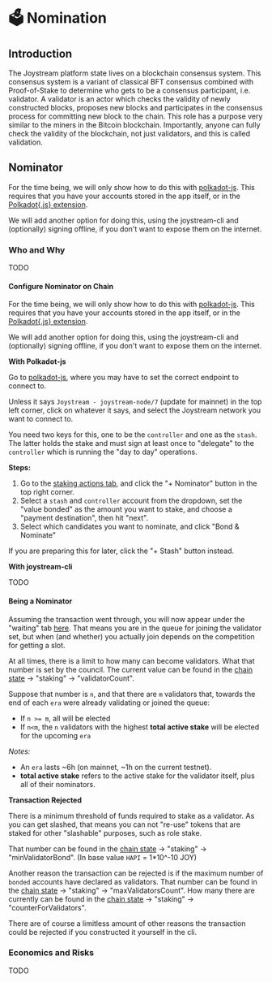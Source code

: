 # 🗳 Nomination

## Introduction

The Joystream platform state lives on a blockchain consensus system. This consensus system is a variant of classical BFT consensus combined with Proof-of-Stake to determine who gets to be a consensus participant, i.e. validator. A validator is an actor which checks the validity of newly constructed blocks, proposes new blocks and participates in the consensus process for committing new block to the chain. This role has a purpose very similar to the miners in the Bitcoin blockchain. Importantly, anyone can fully check the validity of the blockchain, not just validators, and this is called validation.

## Nominator

For the time being, we will only show how to do this with [polkadot-js](https://polkadot.js.org/apps/#/explorer). This requires that you have your accounts stored in the app itself, or in the [Polkadot{.js} extension](https://polkadot.js.org/extension/).

We will add another option for doing this, using the joystream-cli and (optionally) signing offline, if you don't want to expose them on the internet.

### Who and Why

TODO

#### Configure Nominator on Chain

For the time being, we will only show how to do this with [polkadot-js](https://polkadot.js.org/apps/#/explorer). This requires that you have your accounts stored in the app itself, or in the [Polkadot{.js} extension](https://polkadot.js.org/extension/).

We will add another option for doing this, using the joystream-cli and (optionally) signing offline, if you don't want to expose them on the internet.

**With Polkadot-js**

Go to [polkadot-js](https://polkadot.js.org/apps/#/explorer), where you may have to set the correct endpoint to connect to.

Unless it says `Joystream - joystream-node/7` (update for mainnet) in the top left corner, click on whatever it says, and select the Joystream network you want to connect to.

You need two keys for this, one to be the `controller` and one as the `stash`. The latter holds the stake and must sign at least once to "delegate" to the `controller` which is running the "day to day" operations.

**Steps:**

1. Go to the [staking actions tab](https://polkadot.js.org/apps/#/staking/actions), and click the "+ Nominator" button in the top right corner.
2. Select a `stash` and `controller` account from the dropdown, set the "value bonded" as the amount you want to stake, and choose a "payment destination", then hit "next".
3. Select which candidates you want to nominate, and click "Bond & Nominate"

If you are preparing this for later, click the "+ Stash" button instead.

**With joystream-cli**

TODO

#### Being a Nominator

Assuming the transaction went through, you will now appear under the "waiting" tab [here](https://polkadot.js.org/apps/#/staking). That means you are in the queue for joining the validator set, but when (and whether) you actually join depends on the competition for getting a slot.

At all times, there is a limit to how many can become validators. What that number is set by the council. The current value can be found in the [chain state](https://polkadot.js.org/apps/#/chainstate) -> "staking" -> "validatorCount".

Suppose that number is `n`, and that there are `m` validators that, towards the end of each `era` were already validating or joined the queue:

* If `n >= m`, all will be elected
* If `n<m`, the `n` validators with the highest **total active stake** will be elected for the upcoming `era`

_Notes:_

* An `era` lasts \~6h (on mainnet, \~1h on the current testnet).
* **total active stake** refers to the active stake for the validator itself, plus all of their nominators.

**Transaction Rejected**

There is a minimum threshold of funds required to stake as a validator. As you can get slashed, that means you can not "re-use" tokens that are staked for other "slashable" purposes, such as role stake.

That number can be found in the [chain state](https://polkadot.js.org/apps/#/chainstate) -> "staking" -> "minValidatorBond". (In base value `HAPI` = 1\*10^-10 JOY)

Another reason the transaction can be rejected is if the maximum number of `bonded` accounts have declared as validators. That number can be found in the [chain state](https://polkadot.js.org/apps/#/chainstate) -> "staking" -> "maxValidatorsCount". How many there are currently can be found in the [chain state](https://polkadot.js.org/apps/#/chainstate) -> "staking" -> "counterForValidators".

There are of course a limitless amount of other reasons the transaction could be rejected if you constructed it yourself in the cli.

### Economics and Risks

TODO
